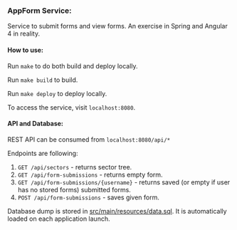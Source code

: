 ### AppForm Service: 

Service to submit forms and view forms. An exercise in Spring and Angular 4 in reality. 

#### How to use:

Run `make` to do both build and deploy locally.

Run `make build` to build.

Run `make deploy` to deploy locally.

To access the service, visit `localhost:8080`.

#### API and Database: 

REST API can be consumed from `localhost:8080/api/*`

Endpoints are following: 
1. `GET /api/sectors` - returns sector tree.
2. `GET /api/form-submissions` - returns empty form. 
3. `GET /api/form-submissions/{username}` - returns saved (or empty if user has no stored forms) submitted forms. 
4. `POST /api/form-submissions` - saves given form. 

Database dump is stored in [src/main/resources/data.sql](src/main/resources/data.sql).
It is automatically loaded on each application launch. 